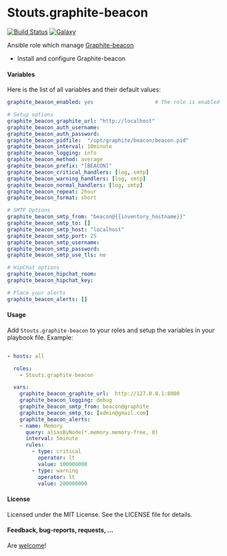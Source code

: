 Stouts.graphite-beacon
======================

[![Build Status](http://img.shields.io/travis/Stouts/Stouts.graphite-beacon.svg?style=flat-square)](https://travis-ci.org/Stouts/Stouts.graphite-beacon)
[![Galaxy](http://img.shields.io/badge/galaxy-Stouts.graphite-beacon-blue.svg?style=flat-square)](https://galaxy.ansible.com/list#/roles/2022)

Ansible role which manage [Graphite-beacon](https://github.com/klen/graphite-beacon)

* Install and configure Graphite-beacon


#### Variables

Here is the list of all variables and their default values:

```yaml
graphite_beacon_enabled: yes                    # The role is enabled

# Setup options
graphite_beacon_graphite_url: "http://localhost"
graphite_beacon_auth_username:
graphite_beacon_auth_password:
graphite_beacon_pidfile:  "/opt/graphite/beacon/beacon.pid"
graphite_beacon_interval: 10minute
graphite_beacon_logging: info
graphite_beacon_method: average
graphite_beacon_prefix: "[BEACON]"
graphite_beacon_critical_handlers: [log, smtp]
graphite_beacon_warning_handlers: [log, smtp]
graphite_beacon_normal_handlers: [log, smtp]
graphite_beacon_repeat: 2hour
graphite_beacon_format: short

# SMTP Options
graphite_beacon_smtp_from: "beacon@{{inventory_hostname}}"
graphite_beacon_smtp_to: []
graphite_beacon_smtp_host: "localhost"
graphite_beacon_smtp_port: 25
graphite_beacon_smtp_username:
graphite_beacon_smtp_password:
graphite_beacon_smtp_use_tls: no

# HipChat options
graphite_beacon_hipchat_room:
graphite_beacon_hipchat_key:

# Place your alerts
graphite_beacon_alerts: []
```

#### Usage

Add `Stouts.graphite-beacon` to your roles and setup the variables in your playbook file.
Example:

```yaml

- hosts: all

  roles:
    - Stouts.graphite-beacon

  vars:
    graphite_beacon_graphite_url:  http://127.0.0.1:8080
    graphite_beacon_logging: debug
    graphite_beacon_smtp_from: beacon@graphite
    graphite_beacon_smtp_to: [admin@gmail.com]
    graphite_beacon_alerts:
    - name: Memory
      query: aliasByNode(*.memory.memory-free, 0)
      interval: 5minute
      rules:
        - type: critical
          operator: lt
          value: 100000000
        - type: warning
          operator: lt
          value: 200000000
```

#### License

Licensed under the MIT License. See the LICENSE file for details.

#### Feedback, bug-reports, requests, ...

Are [welcome](https://github.com/Stouts/Stouts.graphite-beacon/issues)!
